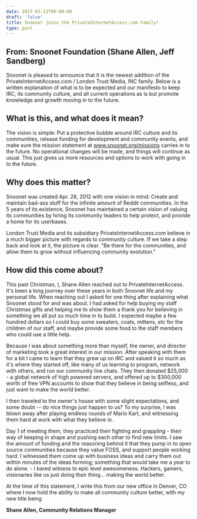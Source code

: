 ```yaml
--- 
date: 2017-05-11T00:00:00
draft: 'false'
title: Snoonet joins the PrivateInternetAccess.com Family!
type: post
---
```


## From: Snoonet Foundation (Shane Allen, Jeff Sandberg)

Snoonet is pleased to announce that it is the newest addition of the PrivateInternetAccess.com / London Trust Media, INC family.  Below is a written explanation of what is to be expected and our manifesto to keep IRC, its community culture, and all current operations as is but promote knowledge and growth moving in to the future.

## What is this, and what does it mean?
The vision is simple: Put a protective bubble around IRC culture and its communities, release funding for development and community events, and make sure the mission statement at www.snoonet.org/missions carries in to the future.
No operational changes will be made, and things will continue as usual. This just gives us more resources and options to work with going in to the future.

## Why does this matter?
Snoonet was created Apr. 28, 2012 with one vision in mind: Create and maintain bad-ass stuff for the infinite amount of Reddit communities. In the 5 years of its existence, Snoonet has maintained a certain vision of valuing its communities by hiring 
 its community leaders to help protect, and provide a home for its userbases.

London Trust Media and its subsidiary PrivateInternetAccess.com believe in a much bigger picture with regards to community culture. If we take a step back and look at it, the picture is clear. "Be there for the communities, and allow them to grow without influencing community evolution."


## How did this come about?
This past Christmas, I, Shane Allen reached out to PrivateInternetAccess. It's been a long journey over these years in both Snoonet life and my personal life. When reaching out I asked for one thing after explaining what Snoonet stood for and was about. I had asked for help buying my staff Christmas gifts and helping me to show them a thank you for believing in something we all put so much time in to build.  I expected maybe a few hundred dollars so I could buy some sweaters, coats, mittens, etc for the children of our staff, and maybe provide some food to the staff members who could use a little help. 

Because I was about something more than myself, the owner, and director of marketing took a great interest in our mission. After speaking with them for a bit I came to learn that they grew up on IRC and valued it so much as it's where they started off, like many of us learning to program, network with others, and run our community live chats. They then donated $25,000 - a global network of high powered servers, and offered up to $300,000 worth of free VPN accounts to show that they believe in being selfless, and just want to make the world better.

I then traveled to the owner's house with some slight expectations, and some doubt -- do nice things just happen to us? To my surprise, I was blown away after playing endless rounds of Mario Kart, and witnessing them hard at work with what they believe in.

Day 1 of meeting them, they practiced their fighting and grappling - their way of keeping in shape and pushing each other to find new limits.  I saw the amount of funding and the reasoning behind it that they pump in to open source communities because they value FOSS, and support people working hard.
I witnessed them come up with business ideas and carry them out within minutes of the ideas forming; something that would take me a year to do alone. - I bared witness to epic level awesomeness. Hackers, gamers, visionaries like us just doing their thing... making the world better.

At the time of this statement, I write this from our new office in Denver, CO where I now hold the ability to make all community culture better, with my new title being

<b>Shane Allen, Community Relations Manager</b>



